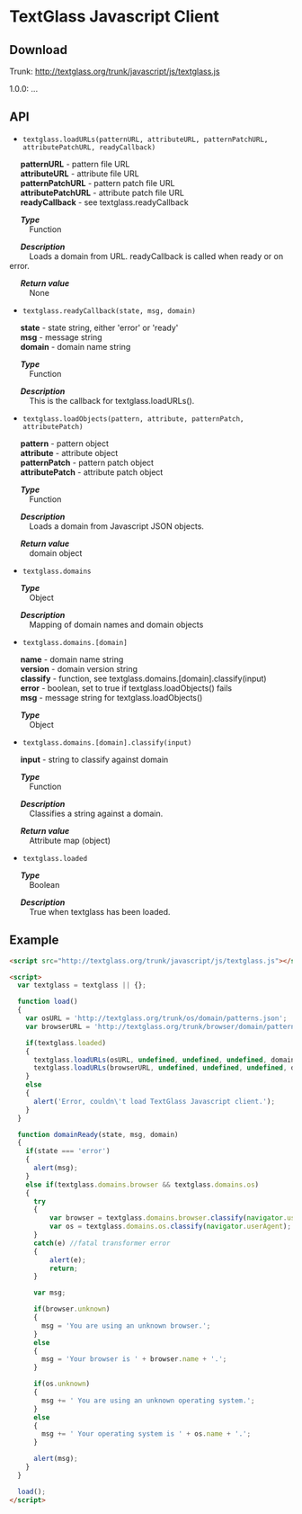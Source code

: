 TextGlass Javascript Client
===========================

Download
--------

Trunk: http://textglass.org/trunk/javascript/js/textglass.js

1.0.0: ...

API
---

* `textglass.loadURLs(patternURL, attributeURL, patternPatchURL, attributePatchURL, readyCallback)`

&nbsp;&nbsp;&nbsp;&nbsp; **patternURL** - pattern file URL  
&nbsp;&nbsp;&nbsp;&nbsp; **attributeURL** - attribute file URL  
&nbsp;&nbsp;&nbsp;&nbsp; **patternPatchURL** - pattern patch file URL  
&nbsp;&nbsp;&nbsp;&nbsp; **attributePatchURL** - attribute patch file URL  
&nbsp;&nbsp;&nbsp;&nbsp; **readyCallback** - see textglass.readyCallback

&nbsp;&nbsp;&nbsp;&nbsp; **_Type_**  
&nbsp;&nbsp;&nbsp;&nbsp;&nbsp;&nbsp;&nbsp;&nbsp; Function

&nbsp;&nbsp;&nbsp;&nbsp; **_Description_**  
&nbsp;&nbsp;&nbsp;&nbsp;&nbsp;&nbsp;&nbsp;&nbsp; Loads a domain from URL. readyCallback is called when ready or on error.

&nbsp;&nbsp;&nbsp;&nbsp; **_Return value_**  
&nbsp;&nbsp;&nbsp;&nbsp;&nbsp;&nbsp;&nbsp;&nbsp; None

* `textglass.readyCallback(state, msg, domain)`

&nbsp;&nbsp;&nbsp;&nbsp; **state** - state string, either 'error' or 'ready'  
&nbsp;&nbsp;&nbsp;&nbsp; **msg** - message string  
&nbsp;&nbsp;&nbsp;&nbsp; **domain** - domain name string

&nbsp;&nbsp;&nbsp;&nbsp; **_Type_**  
&nbsp;&nbsp;&nbsp;&nbsp;&nbsp;&nbsp;&nbsp;&nbsp; Function

&nbsp;&nbsp;&nbsp;&nbsp; **_Description_**  
&nbsp;&nbsp;&nbsp;&nbsp;&nbsp;&nbsp;&nbsp;&nbsp; This is the callback for textglass.loadURLs().

* `textglass.loadObjects(pattern, attribute, patternPatch, attributePatch)`

&nbsp;&nbsp;&nbsp;&nbsp; **pattern** - pattern object  
&nbsp;&nbsp;&nbsp;&nbsp; **attribute** - attribute object  
&nbsp;&nbsp;&nbsp;&nbsp; **patternPatch** - pattern patch object  
&nbsp;&nbsp;&nbsp;&nbsp; **attributePatch** - attribute patch object

&nbsp;&nbsp;&nbsp;&nbsp; **_Type_**  
&nbsp;&nbsp;&nbsp;&nbsp;&nbsp;&nbsp;&nbsp;&nbsp; Function

&nbsp;&nbsp;&nbsp;&nbsp; **_Description_**  
&nbsp;&nbsp;&nbsp;&nbsp;&nbsp;&nbsp;&nbsp;&nbsp; Loads a domain from Javascript JSON objects.

&nbsp;&nbsp;&nbsp;&nbsp; **_Return value_**  
&nbsp;&nbsp;&nbsp;&nbsp;&nbsp;&nbsp;&nbsp;&nbsp; domain object

* `textglass.domains`

&nbsp;&nbsp;&nbsp;&nbsp; **_Type_**  
&nbsp;&nbsp;&nbsp;&nbsp;&nbsp;&nbsp;&nbsp;&nbsp; Object

&nbsp;&nbsp;&nbsp;&nbsp; **_Description_**  
&nbsp;&nbsp;&nbsp;&nbsp;&nbsp;&nbsp;&nbsp;&nbsp; Mapping of domain names and domain objects

* `textglass.domains.[domain]`

&nbsp;&nbsp;&nbsp;&nbsp; **name** - domain name string  
&nbsp;&nbsp;&nbsp;&nbsp; **version** - domain version string  
&nbsp;&nbsp;&nbsp;&nbsp; **classify** - function, see textglass.domains.[domain].classify(input)  
&nbsp;&nbsp;&nbsp;&nbsp; **error** - boolean, set to true if textglass.loadObjects() fails  
&nbsp;&nbsp;&nbsp;&nbsp; **msg** - message string for textglass.loadObjects()

&nbsp;&nbsp;&nbsp;&nbsp; **_Type_**  
&nbsp;&nbsp;&nbsp;&nbsp;&nbsp;&nbsp;&nbsp;&nbsp; Object

* `textglass.domains.[domain].classify(input)`

&nbsp;&nbsp;&nbsp;&nbsp; **input** - string to classify against domain

&nbsp;&nbsp;&nbsp;&nbsp; **_Type_**  
&nbsp;&nbsp;&nbsp;&nbsp;&nbsp;&nbsp;&nbsp;&nbsp; Function

&nbsp;&nbsp;&nbsp;&nbsp; **_Description_**  
&nbsp;&nbsp;&nbsp;&nbsp;&nbsp;&nbsp;&nbsp;&nbsp; Classifies a string against a domain.

&nbsp;&nbsp;&nbsp;&nbsp; **_Return value_**  
&nbsp;&nbsp;&nbsp;&nbsp;&nbsp;&nbsp;&nbsp;&nbsp; Attribute map (object)

* `textglass.loaded`

&nbsp;&nbsp;&nbsp;&nbsp; **_Type_**  
&nbsp;&nbsp;&nbsp;&nbsp;&nbsp;&nbsp;&nbsp;&nbsp; Boolean

&nbsp;&nbsp;&nbsp;&nbsp; **_Description_**  
&nbsp;&nbsp;&nbsp;&nbsp;&nbsp;&nbsp;&nbsp;&nbsp; True when textglass has been loaded.

Example
-------

```html
<script src="http://textglass.org/trunk/javascript/js/textglass.js"></script>

<script>
  var textglass = textglass || {};

  function load()
  {
    var osURL = 'http://textglass.org/trunk/os/domain/patterns.json';
    var browserURL = 'http://textglass.org/trunk/browser/domain/patterns.json';

    if(textglass.loaded)
    {
      textglass.loadURLs(osURL, undefined, undefined, undefined, domainReady);
      textglass.loadURLs(browserURL, undefined, undefined, undefined, domainReady);
    }
    else
    {
      alert('Error, couldn\'t load TextGlass Javascript client.');
    }
  }

  function domainReady(state, msg, domain)
  {
    if(state === 'error')
    {
      alert(msg);
    }
    else if(textglass.domains.browser && textglass.domains.os)
    {
      try
      {
          var browser = textglass.domains.browser.classify(navigator.userAgent);
          var os = textglass.domains.os.classify(navigator.userAgent);
      }
      catch(e) //fatal transformer error
      {
          alert(e);
          return;
      }

      var msg;

      if(browser.unknown)
      {
        msg = 'You are using an unknown browser.';
      }
      else
      {
        msg = 'Your browser is ' + browser.name + '.';
      }

      if(os.unknown)
      {
        msg += ' You are using an unknown operating system.';
      }
      else
      {
        msg += ' Your operating system is ' + os.name + '.';
      }

      alert(msg);
    }
  }

  load();
</script>
```
